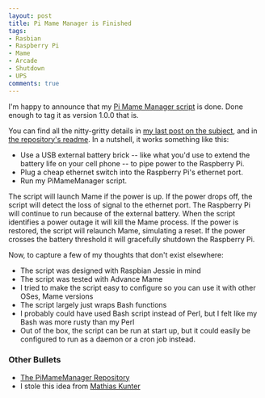 ```yaml
---
layout: post
title: Pi Mame Manager is Finished
tags:
- Rasbian
- Raspberry Pi
- Mame
- Arcade
- Shutdown
- UPS
comments: true
---
```

I'm happy to announce that my [Pi Mame Manager script](https://github.com/StilgarISCA/PiMameManager) is done. Done enough to tag it as version 1.0.0 that is.

You can find all the nitty-gritty details in [my last post on the subject](/2016/06/14/keep-it-simple.html), and in [the repository's readme](https://github.com/StilgarISCA/PiMameManager). In a nutshell, it works something like this:

* Use a USB external battery brick -- like what you'd use to extend the battery life on your cell phone -- to pipe power to the Raspberry Pi.
* Plug a cheap ethernet switch into the Raspberry Pi's ethernet port.
* Run my PiMameManager script.

The script will launch Mame if the power is up. If the power drops off, the script will detect the loss of signal to the ethernet port. The Raspberry Pi will continue to run because of the external battery. When the script identifies a power outage it will kill the Mame process. If the power is restored, the script will relaunch Mame, simulating a reset. If the power crosses the battery threshold it will gracefully shutdown the Raspberry Pi.

Now, to capture a few of my thoughts that don't exist elsewhere:
 
* The script was designed with Raspbian Jessie in mind
* The script was tested with Advance Mame
* I tried to make the script easy to configure so you can use it with other OSes, Mame versions
* The script largely just wraps Bash functions
* I probably could have used Bash script instead of Perl, but I felt like my Bash was more rusty than my Perl
* Out of the box, the script can be run at start up, but it could easily be configured to run as a daemon or a cron job instead.

### Other Bullets

* [The PiMameManager Repository](https://github.com/StilgarISCA/PiMameManager)
* I stole this idea from [Mathias Kunter](http://raspi-ups.appspot.com/en/index.jsp)